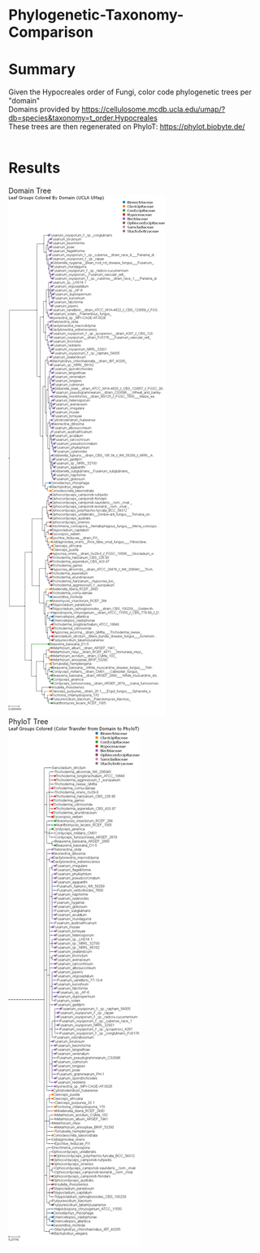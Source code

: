 # Phylogenetic-Taxonomy-Comparison
# Summary
Given the Hypocreales order of Fungi, color code phylogenetic trees per "domain" <br>
Domains provided by https://cellulosome.mcdb.ucla.edu/umap/?db=species&taxonomy=t_order.Hypocreales<br>
These trees are then regenerated on PhyloT: https://phylot.biobyte.de/ <br>
<br>

# Results
Domain Tree<br>
<img src="https://raw.githubusercontent.com/spooketti/Phylogenetic-Taxonomy-Comparison/refs/heads/main/domain.png"><br>
PhyloT Tree<br>
<img src="https://raw.githubusercontent.com/spooketti/Phylogenetic-Taxonomy-Comparison/refs/heads/main/phylo.png">
